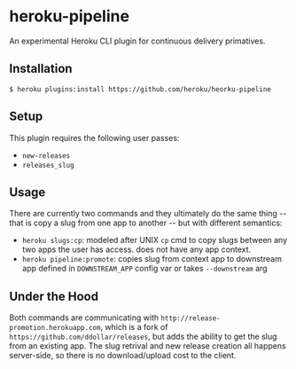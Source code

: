 heroku-pipeline
===============
An experimental Heroku CLI plugin for continuous delivery primatives. 

Installation
------------
    $ heroku plugins:install https://github.com/heroku/heorku-pipeline

Setup
-----
This plugin requires the following user passes:

 - `new-releases`
 - `releases_slug`

Usage
-----
There are currently two commands and they ultimately do the same thing -- that is copy a slug from one app to another -- but with different semantics:

  - `heroku slugs:cp`: modeled after UNIX `cp` cmd to copy slugs between any two apps the user has access. does not have any app context. 
  - `heroku pipeline:promote`: copies slug from context app to downstream app defined in `DOWNSTREAM_APP` config var or takes `--downstream` arg

Under the Hood
--------------
Both commands are communicating with `http://release-promotion.herokuapp.com`, which is a fork of `https://github.com/ddollar/releases`, 
but adds the ability to get the slug from an existing app. The slug retrival and new release creation all happens server-side, so there 
is no download/upload cost to the client.

